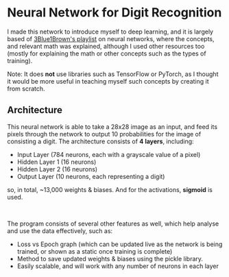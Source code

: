 # Neural Network for Digit Recognition 
I made this network to introduce myself to deep learning, and it is largely based of [3Blue1Brown's playlist](https://www.youtube.com/watch?v=aircAruvnKk&list=PLZHQObOWTQDNU6R1_67000Dx_ZCJB-3pi) on neural networks, where the concepts, and relevant math was explained, although I used other resources too (mostly for explaining the math or other concepts such as the types of training). 

Note: It does **not** use libraries such as TensorFlow or PyTorch, as I thought it would be more useful in teaching myself such concepts by creating it from scratch.


## Architecture
This neural network is able to take a 28x28 image as an input, and feed its pixels through the network to output 10 probabilities for the image of consisting a digit. The architecture consists of **4 layers**, including:
- Input Layer (784 neurons, each with a grayscale value of a pixel)
- Hidden Layer 1 (16 neurons)
- Hidden Layer 2 (16 neurons)
- Output Layer (10 neurons, each representing a digit)

so, in total, ~13,000 weights & biases. And for the activations, **sigmoid** is used.

</br>

The program consists of several other features as well, which help analyse and use the data effectively, such as:
- Loss vs Epoch graph (which can be updated live as the network is being trained, or shown as a static once training is complete)
- Method to save updated weights & biases using the pickle library.
- Easily scalable, and will work with any number of neurons in each layer

</br>


